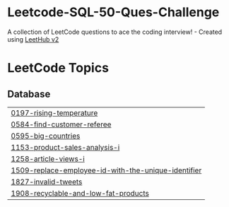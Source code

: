 # Leetcode-SQL-50-Ques-Challenge
A collection of LeetCode questions to ace the coding interview! - Created using [LeetHub v2](https://github.com/arunbhardwaj/LeetHub-2.0)

<!---LeetCode Topics Start-->
# LeetCode Topics
## Database
|  |
| ------- |
| [0197-rising-temperature](https://github.com/vishalbigdata/Leetcode-SQL-50-Ques-Challenge/tree/master/0197-rising-temperature) |
| [0584-find-customer-referee](https://github.com/vishalbigdata/Leetcode-SQL-50-Ques-Challenge/tree/master/0584-find-customer-referee) |
| [0595-big-countries](https://github.com/vishalbigdata/Leetcode-SQL-50-Ques-Challenge/tree/master/0595-big-countries) |
| [1153-product-sales-analysis-i](https://github.com/vishalbigdata/Leetcode-SQL-50-Ques-Challenge/tree/master/1153-product-sales-analysis-i) |
| [1258-article-views-i](https://github.com/vishalbigdata/Leetcode-SQL-50-Ques-Challenge/tree/master/1258-article-views-i) |
| [1509-replace-employee-id-with-the-unique-identifier](https://github.com/vishalbigdata/Leetcode-SQL-50-Ques-Challenge/tree/master/1509-replace-employee-id-with-the-unique-identifier) |
| [1827-invalid-tweets](https://github.com/vishalbigdata/Leetcode-SQL-50-Ques-Challenge/tree/master/1827-invalid-tweets) |
| [1908-recyclable-and-low-fat-products](https://github.com/vishalbigdata/Leetcode-SQL-50-Ques-Challenge/tree/master/1908-recyclable-and-low-fat-products) |
<!---LeetCode Topics End-->
